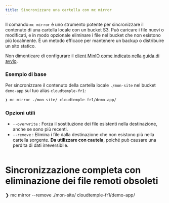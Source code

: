 ```yaml
---
title: Sincronizzare una cartella con mc mirror
---
```


Il comando `mc mirror` è uno strumento potente per sincronizzare il contenuto di una cartella locale con un bucket S3. Può caricare i file nuovi o modificati, e in modo opzionale eliminare i file nel bucket che non esistono più localmente. È un metodo efficace per mantenere un backup o distribuire un sito statico.

Non dimenticare di configurare il [client MinIO come indicato nella guida di avvio](../quickstart.md#configurare-il-tuo-client-minio-mc).

### Esempio di base

Per sincronizzare il contenuto della cartella locale `./mon-site` nel bucket `demo-app` sul tuo alias `cloudtemple-fr1`:

```bash
❯ mc mirror ./mon-site/ cloudtemple-fr1/demo-app/
```

### Opzioni utili

*   `--overwrite` : Forza il sostituzione dei file esistenti nella destinazione, anche se sono più recenti.
*   `--remove` : Elimina i file dalla destinazione che non esistono più nella cartella sorgente. **Da utilizzare con cautela**, poiché può causare una perdita di dati irreversibile.

```bash
```

# Sincronizzazione completa con eliminazione dei file remoti obsoleti
❯ mc mirror --remove ./mon-site/ cloudtemple-fr1/demo-app/